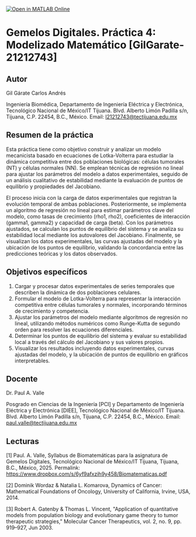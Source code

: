 [![Open in MATLAB Online](https://www.mathworks.com/images/responsive/global/open-in-matlab-online.svg)](https://matlab.mathworks.com/open/github/v1?repo=GilGarate21212743/gemelosdigitales-modelizadomatematico)

# Gemelos Digitales. Práctica 4: Modelizado Matemático [GilGarate-21212743]

## Autor
Gil Gárate Carlos Andrés 

Ingeniería Biomédica, Departamento de Ingeniería Eléctrica y Electrónica, Tecnológico Nacional de México/IT Tijuana. Blvd. Alberto Limón Padilla s/n, Tijuana, C.P. 22454, B.C., México. Email: l21212743@tectijuana.edu.mx

## Resumen de la práctica
Esta práctica tiene como objetivo construir y analizar un modelo mecanicista basado en ecuaciones de Lotka-Volterra para estudiar la dinámica competitiva entre dos poblaciones biológicas: células tumorales (NT) y células normales (NN). Se emplean técnicas de regresión no lineal para ajustar los parámetros del modelo a datos experimentales, seguido de un análisis cualitativo de estabilidad mediante la evaluación de puntos de equilibrio y propiedades del Jacobiano.

El proceso inicia con la carga de datos experimentales que registran la evolución temporal de ambas poblaciones. Posteriormente, se implementa un algoritmo de regresión no lineal para estimar parámetros clave del modelo, como tasas de crecimiento (rho1, rho2), coeficientes de interacción (gamma1, gamma2) y capacidad de carga (beta). Con los parámetros ajustados, se calculan los puntos de equilibrio del sistema y se analiza su estabilidad local mediante los autovalores del Jacobiano. Finalmente, se visualizan los datos experimentales, las curvas ajustadas del modelo y la ubicación de los puntos de equilibrio, validando la concordancia entre las predicciones teóricas y los datos observados.

## Objetivos específicos
1. Cargar y procesar datos experimentales de series temporales que describen la dinámica de dos poblaciones celulares.
2. Formular el modelo de Lotka-Volterra para representar la interacción competitiva entre células tumorales y normales, incorporando términos de crecimiento y competencia.
3. Ajustar los parámetros del modelo mediante algoritmos de regresión no lineal, utilizando métodos numéricos como Runge-Kutta de segundo orden para resolver las ecuaciones diferenciales.
4. Determinar los puntos de equilibrio del sistema y evaluar su estabilidad local a través del cálculo del Jacobiano y sus valores propios.
5. Visualizar los resultados incluyendo datos experimentales, curvas ajustadas del modelo, y la ubicación de puntos de equilibrio en gráficos interpretables.

## Docente
Dr. Paul A. Valle

Posgrado en Ciencias de la Ingeniería [PCI] y Departamento de Ingeniería Eléctrica y Electrónica [DIEE], Tecnológico Nacional de México/IT Tijuana. Blvd. Alberto Limón Padilla s/n, Tijuana, C.P. 22454, B.C., México. Email: paul.valle@tectijuana.edu.mx

## Lecturas
[1] Paul. A. Valle, Syllabus de Biomatemáticas para la asignatura de Gemelos Digitales, Tecnológico Nacional de México/IT Tijuana, Tijuana, B.C., México, 2025. Permalink: https://www.dropbox.com/s/6yf9afxzih9y458/Biomatematicas.pdf

[2] Dominik Wordaz & Natalia L. Komarova, Dynamics of Cancer: Mathematical Foundations of Oncology, University of California, Irvine, USA, 2014.

[3] Robert A. Gatenby & Thomas L. Vincent, "Application of quantitative models from population biology and evolutionary game theory to tumor therapeutic strategies," Molecular Cancer Therapeutics, vol. 2, no. 9, pp. 919–927, Jun 2003.
